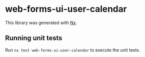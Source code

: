 # web-forms-ui-user-calendar

This library was generated with [Nx](https://nx.dev).

## Running unit tests

Run `nx test web-forms-ui-user-calendar` to execute the unit tests.
